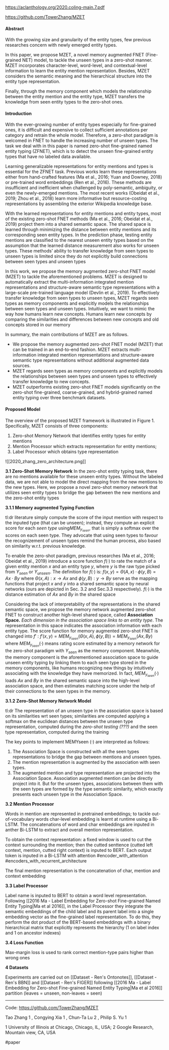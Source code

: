 https://aclanthology.org/2020.coling-main.7.pdf

https://github.com/TowerZhang/MZET


#### Abstract

With the growing size and granularity of the entity types, few previous researches concern with newly emerged entity types. 

In this paper, we propose MZET, a novel memory augmented FNET (Fine-grained NET) model, to tackle the unseen types in a zero-shot manner. MZET incorporates character-level, word-level, and contextual-level information to learn the entity mention representation. Besides, MZET considers the semantic meaning and the hierarchical structure into the entity type representation. 

Finally, through the memory component which models the relationship between the entity mention and the entity type, MZET transfers the knowledge from seen entity types to the zero-shot ones. 

#### Introduction

With the ever-growing number of entity types especially for fine-grained ones, it is difficult and expensive to collect sufficient annotations per category and retrain the whole model. Therefore, a zero-shot paradigm is welcomed in FNET to handle the increasing number of unseen types. The task we deal with in this paper is named zero-shot fine-grained named entity typing (ZFNET), which is to detect the unseen fine-grained entity types that have no labeled data available.

Learning generalizable representations for entity mentions and types is essential for the ZFNET task. Previous works learn these representations either from hand-crafted features (Ma et al., 2016; Yuan and Downey, 2018) or pre-trained word embeddings (Ren et al., 2016). These methods are insufficient and inefficient when challenged by poly-semantic, ambiguity, or even the newly-emerged mentions. The most recent works (Obeidat et al., 2019; Zhou et al., 2018) learn more informative but resource-costing representations by assembling the exterior Wikipedia knowledge base.

With the learned representations for entity mentions and entity types, most of the existing zero-shot FNET methods (Ma et al., 2016; Obeidat et al., 2019) project them into a shared semantic space. The shared space is learned through minimizing the distance between entity mentions and its corresponding seen entity types. In the prediction phase, testing entity mentions are classified to the nearest unseen entity types based on the assumption that the learned distance measurement also works for unseen types. These methods’ ability to transfer knowledge from seen types to unseen types is limited since they do not explicitly build connections between seen types and unseen types

In this work, we propose the memory augmented zero-shot FNET model (MZET) to tackle the aforementioned problems. MZET is designed to automatically extract the multi-information integrated mention representations and structure-aware semantic type representations with a large-scale pre-trained language model (Devlin et al., 2019). To effectively transfer knowledge from seen types to unseen types, MZET regards seen types as memory components and explicitly models the relationships between seen types and unseen types. Intuitively, we want to mimic the way how humans learn new concepts. Humans learn new concepts by comparing the similarities and differences between new concepts and old concepts stored in our memory

In summary, the main contributions of MZET are as follows. 
- We propose the memory augmented zero-shot FNET model (MZET) that can be trained in an end-to-end fashion. MZET extracts multi-information integrated mention representations and structure-aware semantic type representations without additional augmented data sources. 
- MZET regards seen types as memory components and explicitly models the relationships between seen types and unseen types to effectively transfer knowledge to new concepts. 
- MZET outperforms existing zero-shot FNET models significantly on the zero-shot fine-grained, coarse-grained, and hybrid-grained named entity typing over three benchmark datasets.

#### Proposed Model

The overview of the proposed MZET framework is illustrated in Figure 1. Specifically, MZET consists of three components: 
1) Zero-shot Memory Network that identifies entity types for entity mentions 
2) Mention Processor which extracts representation for entity mentions; 
3) Label Processor which obtains type representation

![[2020_zhang_zero_architecture.png]]

**3.1 Zero-Shot Memory Network** 
In the zero-shot entity typing task, there are no mentions available for these unseen entity types. Without the labeled data, we are not able to model the direct mapping from the new mentions to the new types. Here, we propose a novel zero-shot memory network that utilizes seen entity types to bridge the gap between the new mentions and the zero-shot entity types

**3.1.1 Memory augmented Typing Function** 

tl:dr literature simply compute the score of the input mention with respect to the inputed type (that can be unseen); instead, they compute an explicit score for each *seen type* using$MEM_{y_{seen}}$, that is simply a softmax over the scores on each seen type. They advocate that using seen types to favour the recognizement of unseen types remind the human process, also based on similarity w.r.t. previous knowledge.

To enable the zero-shot paradigm, previous researches (Ma et al., 2016; Obeidat et al., 2019) introduce a score function $f(·)$ to rate the match of a given entity mention $x$ and an entity type $y$, where $y$ is the raw type picked from $Y_{seen}$ or $Y_{unseen}$. The definition for $f(·)$ is: $f(x, y) = \Theta(A, x) \cdot \phi(y, B) = Ax \cdot By$ where $\Theta(x, A) : x \rightarrow Ax$ and $\phi(y, B) : y \rightarrow By$ serve as the mapping functions that project $x$ and $y$ into a shared semantic space by neural networks (ours are depicted in Sec. 3.2 and Sec.3.3 respectively). $f(·)$ is the distance estimation of $Ax$ and $By$ in the shared space 

Considering the lack of interpretability of the representations in the shared semantic space, we propose the memory network augmented zero-shot FNET to construct another high-level shared space, called **Association Space.** _Each dimension in the association space links to an entity type_. The representation in this space indicates the association information with each entity type. The score function for memory augmented zero-shot FNET is changed into $f'$ : $f'(x, y) = MEM_{y_{seen}}(\Theta(x, A), \phi(y, B)) = MEM_{y_{seen}}(Ax, By)$ where $MEM_{y_{seen}}(·)$ means rating score estimated by a memory network for the zero-shot paradigm with $Y_{seen}$ as the memory component. Meanwhile, the memory component is the aforementioned association space to guide unseen entity typing by linking them to each seen type stored in the memory components, like humans recognizing new things by intuitively associating with the knowledge they have memorized. In fact, $MEM_{y_{seen}}(·)$ loads $Ax$ and $By$ in the shared semantic space into the high-level association space, and then estimates matching score under the help of their connections to the seen types in the memory. 

**3.1.2 Zero-Shot Memory Network Model** 

tl:dr The representation of an unseen type in the association space is based on its similarities wrt seen types; similarities are computed applying a softmax on the euclidean distances between the unseen type representation, computed during the *zero-shot testing (???)* and the seen type representation, computed during the training

The key points to implement MEMYseen (·) are interpreted as follows: 
1) The Association Space is constructed with all the seen types representations to bridge the gap between mentions and unseen types. 
2) The mention representation is augmented by the association with seen types.
3) The augmented mention and type representation are projected into the Association Space. Association augmented mention can be directly project into it. But for the unseen types, associations between them with the seen types are formed by the type semantic similarity, which exactly presents each unseen type in the Association Space.

**3.2 Mention Processor**

Words in mention are represented in pretrained embeddings; to tackle out-of-vocabulary words char-level embedding is learnt at runtime using a Bi-LSTM. The concatenations of word and char embeddings are inputed in anther Bi-LSTM to extract and overall mention representation.

To obtain the context representation: a fixed window is used to cut the context surrounding the mention; then the cutted senttence (cutted left context, mention, cutted right context) is inputed to BERT. Each output token is inputed in a Bi-LSTM with attention #encoder_with_attention #encoders_with_recurrent_architecture 

The final mention representation is the concatenation of char, mention and context embedding

**3.3 Label Processor**

Label name is inputed to BERT to obtain a word level representation. Following [[2016 Ma - Label Embedding for Zero-shot Fine-grained Named Entity Typing|Ma et al 2016]], in the Label Processor they integrate the semantic embeddings of the child label and its parent label into a single embedding vector as the fine-grained label representation. To do this, they perform the dot product of the BERT-based embeddings with a binary hierarchical matrix that explicitly represents the hierarchy (1 on label index and 1 on ancestor indexes) 

**3.4 Loss Function**

Max-margin loss is used to rank correct mention-type pairs higher than wrong ones

**4 Datasets**

Experiments are carried out on [[Dataset - Ren's Ontonotes]], [[Dataset - Ren's BBN]] and [[Dataset - Ren's FIGER]] following [[2016 Ma - Label Embedding for Zero-shot Fine-grained Named Entity Typing|Ma et al 2016]] partition (leaves = unseen, non-leaves = seen)





---


Code: https://github.com/TowerZhang/MZET

Tao Zhang 1 , 
Congying Xia 1 , 
Chun-Ta Lu 2 , 
Philip S. Yu 1 

1 University of Illinois at Chicago, Chicago, IL, USA; 
2 Google Research, Mountain view, CA, USA

#paper